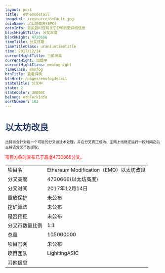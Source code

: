```yaml
---
layout: post
title:  ethemodetail
imageUrl: /resource/default.jpg
coinName: 以太坊改良(EMO)
coinInfo: 目前暂时没有关于EMO的更详细信息
blockHightTitle: 分叉高度
blockHight: 4730666
timeTitle: 分叉日期
timeTitleClass: uraniumtimetitle
time: 2017/12/14
currentHightTitle: 当前块高
currentHight: 加载中
currentHightClass: emofoghight
timeClass: emofog
btnTitle: 查看详情
btnHref: /pages/emofogdetail
stateTitle: 分叉中
state: 2
stateColor: 3AB69C
belong: ethForkInfo
sortNumber: 102
---
```

<h1 style="color: #2F416A">以太坊改良</h1>
<small>比特派会针对每一个可能的分叉做技术处理，并在分叉真正成功、主网上线稳定运行一段时间之后支持该分叉币的提取。
</small>
<p style="color: red">项目方临时宣布已于高度4730666分叉。
</p>
<table class="center">
  <tbody>
    <tr>
        <td class="tablehalf">项目名</td>
        <td class="tablehalf">Ethereum Modification（EMO）以太坊改良</td>
    </tr>
    <tr>
        <td>分叉高度</td>
        <td>4730666(以太坊高度)</td>
    </tr>
    <tr>
        <td>分叉时间</td>
        <td>2017年12月14日</td>
    </tr>
    <tr>
        <td>重放保护</td>
        <td>未公布</td>
    </tr>
    <tr>
        <td>挖矿算法</td>
        <td>未公布</td>
    </tr>
    <tr>
        <td>是否预挖</td>
        <td>未公布</td>
    </tr>
    <tr>
        <td>分叉币数量比例</td>
        <td>1:1</td>
    </tr>
    <tr>
        <td>总量</td>
        <td>105000000</td>
    </tr>
    <tr>
        <td>项目官网</td>
        <td>未公布</td>
    </tr>
    <tr>
        <td>项目团队</td>
        <td>LighitingASIC</td>
    </tr>
    <tr>
        <td>其他信息</td>
        <td></td>
    </tr>
  </tbody>
</table>
